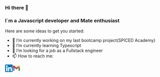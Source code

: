 ### Hi there 👋

### I´m a Javascript developer and Mate enthusiast


Here are some ideas to get you started:

- 🔭 I’m currently working on my last bootcamp project(SPICED Academy)
- 🌱 I’m currently learning Typescript
- 👯 I’m looking for a job as a Fullstack engineer
- 📫 How to reach me: 

[<img align="left" alt="linkedin" width=25px src="./linkedin.png" />](https://www.linkedin.com/in/martinsotelowebdev/) [<img align="left" alt="gmail" width=25px src="./gmail.png" />](mailto:martinscaraguel@gmail.com)


